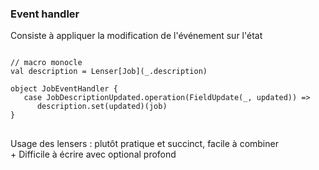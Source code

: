 ### Event handler

Consiste à appliquer la modification de l'événement sur l'état

<pre>
<code data-trim data-noescape>
// macro monocle
val description = Lenser[Job](_.description)

object JobEventHandler {
   case JobDescriptionUpdated.operation(FieldUpdate(_, updated)) => 
      description.set(updated)(job)
}
</code>
</pre>


<aside class="notes">
    Usage des lensers : plutôt pratique et succinct, facile à combiner<br/>
    + Difficile à écrire avec optional profond
</aside>